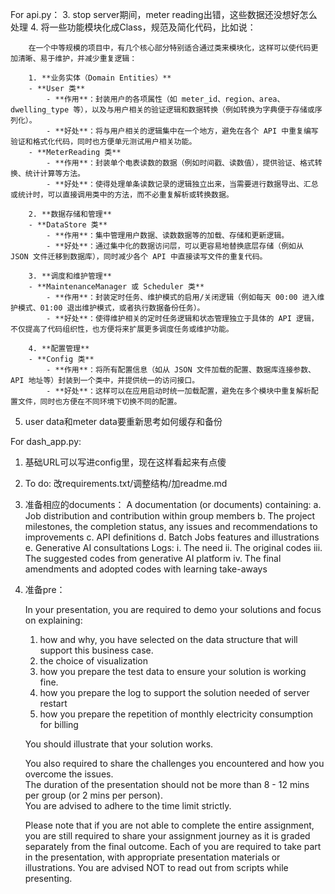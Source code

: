 For api.py：
3. stop server期间，meter reading出错，这些数据还没想好怎么处理
4. 将一些功能模块化成Class，规范及简化代码，比如说：

        在一个中等规模的项目中，有几个核心部分特别适合通过类来模块化，这样可以使代码更加清晰、易于维护，并减少重复逻辑：

        1. **业务实体（Domain Entities）**  
        - **User 类**  
            - **作用**：封装用户的各项属性（如 meter_id、region、area、dwelling_type 等），以及与用户相关的验证逻辑和数据转换（例如转换为字典便于存储或序列化）。  
            - **好处**：将与用户相关的逻辑集中在一个地方，避免在各个 API 中重复编写验证和格式化代码，同时也方便单元测试用户相关功能。
        - **MeterReading 类**  
            - **作用**：封装单个电表读数的数据（例如时间戳、读数值），提供验证、格式转换、统计计算等方法。  
            - **好处**：使得处理单条读数记录的逻辑独立出来，当需要进行数据导出、汇总或统计时，可以直接调用类中的方法，而不必重复解析或转换数据。

        2. **数据存储和管理**  
        - **DataStore 类**  
            - **作用**：集中管理用户数据、读数数据等的加载、存储和更新逻辑。  
            - **好处**：通过集中化的数据访问层，可以更容易地替换底层存储（例如从 JSON 文件迁移到数据库），同时减少各个 API 中直接读写文件的重复代码。

        3. **调度和维护管理**  
        - **MaintenanceManager 或 Scheduler 类**  
            - **作用**：封装定时任务、维护模式的启用/关闭逻辑（例如每天 00:00 进入维护模式、01:00 退出维护模式，或者执行数据备份任务）。  
            - **好处**：使得维护相关的定时任务逻辑和状态管理独立于具体的 API 逻辑，不仅提高了代码组织性，也方便将来扩展更多调度任务或维护功能。

        4. **配置管理**  
        - **Config 类**  
            - **作用**：将所有配置信息（如从 JSON 文件加载的配置、数据库连接参数、API 地址等）封装到一个类中，并提供统一的访问接口。  
            - **好处**：这样可以在应用启动时统一加载配置，避免在多个模块中重复解析配置文件，同时也方便在不同环境下切换不同的配置。

5. user data和meter data要重新思考如何缓存和备份


For dash_app.py:
1. 基础URL可以写进config里，现在这样看起来有点傻

1. To do:
改requirements.txt/调整结构/加readme.md

2. 准备相应的documents：
A documentation (or documents) containing:
a. Job distribution and contribution within group members
b. The project milestones, the completion status, any issues and recommendations to improvements
c. API definitions
d. Batch Jobs features and illustrations
e. Generative AI consultations Logs:
    i. The need
    ii. The original codes
    iii. The suggested codes from generative AI platform
    iv. The final amendments and adopted codes with learning take-aways

3. 准备pre：

    In your presentation, you are required to demo your solutions and focus on explaining:

    1. how and why, you have selected on the data structure that will support this business case.  
    2. the choice of visualization  
    3. how you prepare the test data to ensure your solution is working fine.  
    4. how you prepare the log to support the solution needed of server restart  
    5. how you prepare the repetition of monthly electricity consumption for billing  

    You should illustrate that your solution works.

    You also required to share the challenges you encountered and how you overcome the issues.  
    The duration of the presentation should not be more than 8 - 12 mins per group (or 2 mins per person).  
    You are advised to adhere to the time limit strictly.

    Please note that if you are not able to complete the entire assignment, you are still required to share your assignment journey as it is graded separately from the final outcome. Each of you are required to take part in the presentation, with appropriate presentation materials or illustrations. You are advised NOT to read out from scripts while presenting.
